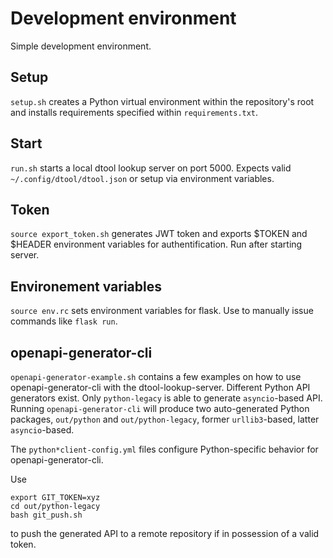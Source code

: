 # Development environment

Simple development environment.


## Setup

`setup.sh` creates a Python virtual environment within the repository's root and installs requirements specified within `requirements.txt`.


## Start

`run.sh` starts a local dtool lookup server on port 5000. Expects valid `~/.config/dtool/dtool.json` or setup via environment variables.

## Token

`source export_token.sh` generates JWT token and exports $TOKEN and $HEADER environment variables for authentification. Run after starting server.

## Environement variables

`source env.rc` sets environment variables for flask. Use to manually issue commands like `flask run`.

## openapi-generator-cli

`openapi-generator-example.sh` contains a few examples on how to use openapi-generator-cli with the dtool-lookup-server.
Different Python API generators exist. Only `python-legacy` is able to generate `asyncio`-based API. 
Running `openapi-generator-cli` will produce two auto-generated Python packages, `out/python` and `out/python-legacy`,
former `urllib3`-based, latter `asyncio`-based.

The `python*client-config.yml` files configure Python-specific behavior for openapi-generator-cli.

Use 

    export GIT_TOKEN=xyz
    cd out/python-legacy
    bash git_push.sh

to push the generated API to a remote repository if in possession of a valid token.
